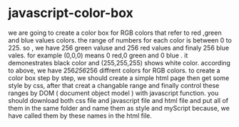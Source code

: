 # javascript-color-box
we are going to create a color box for RGB colors that refer to red ,green and blue values colors.
the range of numbers for each color is between 0 to 225. so , we have 256 green valuse and 256 red values and finaly 256 blue vales.
for example (0,0,0) means 0 red,0 green and 0 blue . it demonestrates black color and (255,255,255) shows white color.
according to above,  we have 256*256*256 diffrent colors for RGB colors.
to create a color box step by step, we should create a simple html page then get some style by css, after that creat a changable range and finally control these ranges by DOM ( document object model ) with javascript function.
you should download both css file and javascript file and html file and put all of them in the same folder and name them as style and myScript because, we have called them by these names in the html file.
